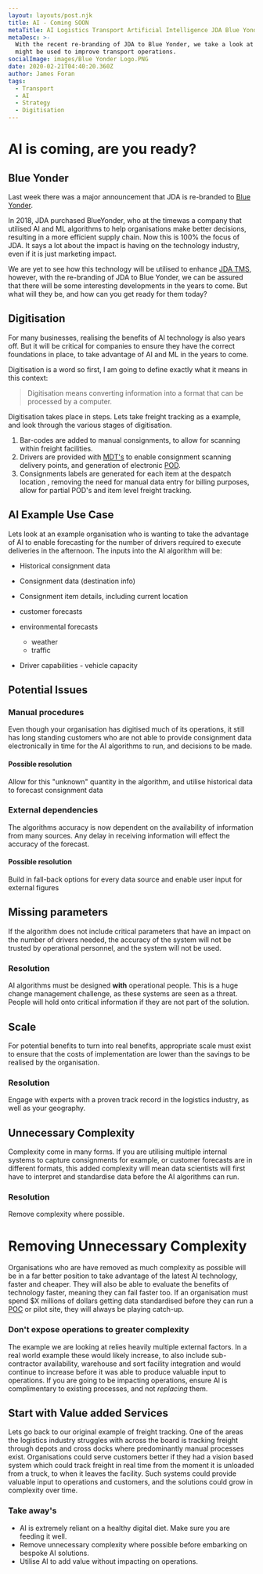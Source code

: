 ```yaml
---
layout: layouts/post.njk
title: AI - Coming SOON
metaTitle: AI Logistics Transport Artificial Intelligence JDA Blue Yonder
metaDesc: >-
  With the recent re-branding of JDA to Blue Yonder, we take a look at how AI
  might be used to improve transport operations.
socialImage: images/Blue Yonder Logo.PNG
date: 2020-02-21T04:40:20.360Z
author: James Foran
tags:
  - Transport
  - AI
  - Strategy
  - Digitisation
---
```

# AI is coming, are you ready?

## Blue Yonder

Last week there was a major announcement that JDA is re-branded to [Blue Yonder](https://blueyonder.com/).

In 2018, JDA purchased BlueYonder, who at the timewas a company that utilised AI and ML algorithms to help organisations make better decisions, resulting in a more efficient supply chain. Now this is 100% the focus of JDA. It says a lot about the impact is having on the technology industry, even if it is just marketing impact.

We are yet to see how this technology will be utilised to enhance [JDA TMS](https://french.jda.com/solutions/detail/transportation-management), however, with the re-branding of JDA to Blue Yonder, we can be assured that there will be some interesting developments in the years to come. But what will they be, and how can you get ready for them today?

## Digitisation

For many businesses, realising the benefits of AI technology is also years off. But it will be critical for companies to ensure they have the correct foundations in place, to take advantage of AI and ML in the years to come.

Digitisation is a word so first, I am going to define exactly what it means in this context:

> Digitisation means converting information into a format that can be processed by a computer.

Digitisation takes place in steps. Lets take freight tracking as a example, and look through the various stages of digitisation.

1. Bar-codes are added to manual consignments, to allow for scanning within freight facilities.
2. Drivers are provided with [MDT's](https://en.wikipedia.org/wiki/Mobile_data_terminal "Mobile Data Terminal") to enable consignment scanning delivery points, and generation of electronic [POD](https://en.wikipedia.org/wiki/Proof_of_delivery "Proof Of Delivery").
3. Consignments labels are generated for each item at the despatch location , removing the need for manual data entry for billing purposes, allow for partial POD's and item level freight tracking.

## AI Example Use Case

Lets look at an example organisation who is wanting to take the advantage of AI to enable forecasting for the number of drivers required to execute deliveries in the afternoon. The inputs into the AI algorithm will be:

* Historical consignment data
* Consignment data (destination info)
* Consignment item details, including current location
* customer forecasts
* environmental forecasts 		

  * weather
  * traffic
* Driver capabilities - vehicle capacity

## Potential Issues

### Manual procedures
Even though your organisation has digitised much of its operations, it still has long standing customers who are not able to provide consignment data electronically in time for the AI algorithms to run, and decisions to be made.

#### Possible resolution

Allow for this "unknown" quantity in the algorithm, and utilise historical data to forecast consignment data

### External dependencies

The algorithms accuracy is now dependent on the availability of information from many sources. Any delay in receiving information will effect the accuracy of the forecast.
#### Possible resolution

Build in fall-back options for every data source and enable user input for external figures
                                                                                                                                   
## Missing parameters
If the algorithm does not include critical parameters that have an impact on the number of drivers needed, the accuracy of the system will not be trusted by operational personnel, and the system will not be used.
### Resolution

AI algorithms must be designed **with** operational people. This is a huge change management challenge, as these systems are seen as a threat. People will hold onto critical information if they are not part of the solution. 
## Scale
For potential benefits to turn into real benefits, appropriate scale must exist to ensure that the costs of implementation are lower than the savings to be realised by the organisation.
### Resolution
Engage with experts with a proven track record in the logistics industry, as well as your geography.

## Unnecessary Complexity
Complexity come in many forms. If you are utilising multiple internal systems to capture consignments for example, or customer forecasts are in different formats, this added complexity will mean data scientists will first have to interpret and standardise data before the AI algorithms can run.
### Resolution
 Remove complexity where possible.

# Removing Unnecessary Complexity

Organisations who are have removed as much complexity as possible will be in a far better position to take advantage of the latest AI technology, faster and cheaper. They will also be able to evaluate the benefits of technology faster, meaning they can fail faster too.  If an organisation must spend $X millions of dollars getting data standardised before they can run a [POC](https://en.wikipedia.org/wiki/Proof_of_concept "Proof of Concept") or pilot site, they will always be playing catch-up. 

### Don't expose operations to greater complexity

The example we are looking at relies heavily multiple external factors. In a real world example these would likely increase, to also include sub-contractor availability, warehouse and sort facility integration and would continue to increase before it was able to produce valuable input to operations. If you are going to be impacting operations, ensure AI is complimentary to existing processes, and not *replacing* them. 

## Start with Value added Services

Lets go back to our original example of freight tracking. One of the areas the logistics industry struggles with across the board is tracking freight through depots and cross docks where predominantly manual processes exist. Organisations could serve customers better if they had a vision based system which could track freight in real time from the moment it is unloaded from a truck, to when it leaves the facility. Such systems could provide valuable input to operations and customers, and the solutions could grow in complexity over time. 

### Take away's

* AI is extremely reliant on a healthy digital diet. Make sure you are feeding it well.
* Remove unnecessary complexity where possible before embarking on bespoke AI solutions.
* Utilise AI to add value without impacting on operations.
